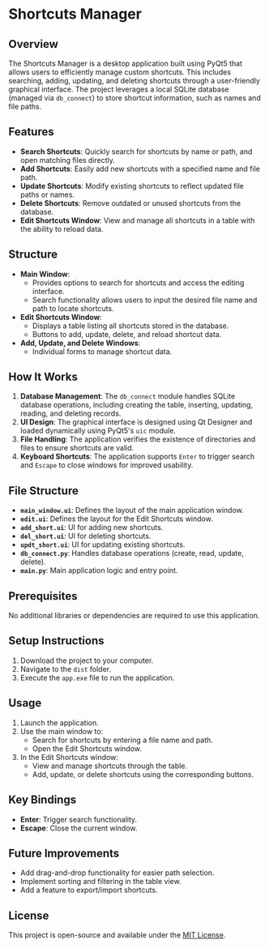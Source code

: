 # Shortcuts Manager

## Overview
The Shortcuts Manager is a desktop application built using PyQt5 that allows users to efficiently manage custom shortcuts. This includes searching, adding, updating, and deleting shortcuts through a user-friendly graphical interface. The project leverages a local SQLite database (managed via `db_connect`) to store shortcut information, such as names and file paths. 

## Features
- **Search Shortcuts**: Quickly search for shortcuts by name or path, and open matching files directly.
- **Add Shortcuts**: Easily add new shortcuts with a specified name and file path.
- **Update Shortcuts**: Modify existing shortcuts to reflect updated file paths or names.
- **Delete Shortcuts**: Remove outdated or unused shortcuts from the database.
- **Edit Shortcuts Window**: View and manage all shortcuts in a table with the ability to reload data.

## Structure
- **Main Window**: 
  - Provides options to search for shortcuts and access the editing interface.
  - Search functionality allows users to input the desired file name and path to locate shortcuts.
- **Edit Shortcuts Window**:
  - Displays a table listing all shortcuts stored in the database.
  - Buttons to add, update, delete, and reload shortcut data.
- **Add, Update, and Delete Windows**:
  - Individual forms to manage shortcut data.

## How It Works
1. **Database Management**: The `db_connect` module handles SQLite database operations, including creating the table, inserting, updating, reading, and deleting records.
2. **UI Design**: The graphical interface is designed using Qt Designer and loaded dynamically using PyQt5's `uic` module.
3. **File Handling**: The application verifies the existence of directories and files to ensure shortcuts are valid.
4. **Keyboard Shortcuts**: The application supports `Enter` to trigger search and `Escape` to close windows for improved usability.

## File Structure
- **`main_window.ui`**: Defines the layout of the main application window.
- **`edit.ui`**: Defines the layout for the Edit Shortcuts window.
- **`add_short.ui`**: UI for adding new shortcuts.
- **`del_short.ui`**: UI for deleting shortcuts.
- **`updt_short.ui`**: UI for updating existing shortcuts.
- **`db_connect.py`**: Handles database operations (create, read, update, delete).
- **`main.py`**: Main application logic and entry point.

## Prerequisites
No additional libraries or dependencies are required to use this application.

## Setup Instructions
1. Download the project to your computer.
2. Navigate to the `dist` folder.
3. Execute the `app.exe` file to run the application.

## Usage
1. Launch the application.
2. Use the main window to:
   - Search for shortcuts by entering a file name and path.
   - Open the Edit Shortcuts window.
3. In the Edit Shortcuts window:
   - View and manage shortcuts through the table.
   - Add, update, or delete shortcuts using the corresponding buttons.

## Key Bindings
- **Enter**: Trigger search functionality.
- **Escape**: Close the current window.

## Future Improvements
- Add drag-and-drop functionality for easier path selection.
- Implement sorting and filtering in the table view.
- Add a feature to export/import shortcuts.

## License
This project is open-source and available under the [MIT License](LICENSE).


